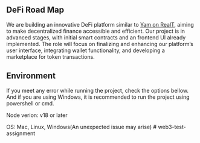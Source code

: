 ## DeFi Road Map

We are building an innovative DeFi platform similar to [Yam on RealT](https://staging-yam.realtoken.network), aiming to make decentralized finance accessible and efficient.
Our project is in advanced stages, with initial smart contracts and an frontend UI already implemented.
The role will focus on finalizing and enhancing our platform’s user interface, integrating wallet functionality, and developing a marketplace for token transactions.

## Environment

If you meet any error while running the project, check the options bellow. And if you are using Windows, it is recommended to run the project using powershell or cmd.

Node verion: v18 or later

OS: Mac, Linux, Windows(An unexpected issue may arise)
#   w e b 3 - t e s t - a s s i g n m e n t  
 